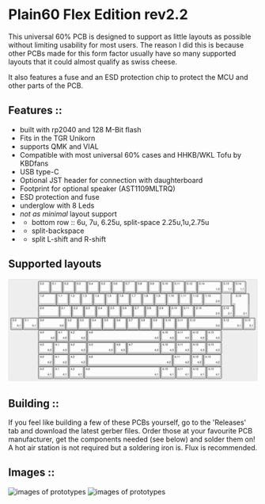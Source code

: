 # Plain60 Flex Edition rev2.2

This universal 60% PCB is designed to support as little layouts as possible without limiting usability for most users. The reason I did this is because other PCBs made for this form factor usually have so many supported layouts that it could almost qualify as swiss cheese.

It also features a fuse and an ESD protection chip to protect the MCU and other parts of the PCB.

## Features ::
- built with rp2040 and 128 M-Bit flash  
- Fits in the TGR Unikorn
- supports QMK and VIAL 
- Compatible with most universal 60% cases and HHKB/WKL Tofu by KBDfans
- USB type-C
- Optional JST header for connection with daughterboard
- Footprint for optional speaker (AST1109MLTRQ)
- ESD protection and fuse
- underglow with 8 Leds 
- *not as minimal* layout support
- - bottom row :: 6u, 7u, 6.25u, split-space 2.25u,1u,2.75u
- - split-backspace 
- - split L-shift and R-shift

## Supported layouts
![Supported layouts of the plain-60](/images/plain_layout.png)

## Building ::
If you feel like building a few of these PCBs yourself, go to the 'Releases' tab and download the latest gerber files. Order those at your favourite PCB manufacturer, get the components needed (see below) and solder them on! A hot air station is not required but a soldering iron is. Flux is recommended.

## Images :: 
![images of prototypes]()
![images of prototypes]()
